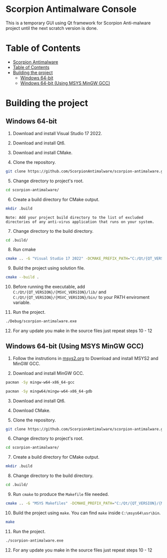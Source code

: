 # Scorpion Antimalware Console

This is a temporary GUI using Qt framework for Scorpion Anti-malware project until the next scratch version is done.

# Table of Contents

- [Scorpion Antimalware](#scorpion-antimalware)
- [Table of Contents](#table-of-contents)
- [Building the project](#building-the-project)
  - [Windows 64-bit](#windows-64-bit)
  - [Windows 64-bit (Using MSYS MinGW GCC)](#windows-64-bit-using-msys-mingw-gcc)

# Building the project

## Windows 64-bit

1. Download and install Visual Studio 17 2022.

2. Download and install Qt6.

3. Download and install CMake.

4. Clone the repository.

```bash
git clone https://github.com/ScorpionAntimalware/scorpion-antimalware.git
```

5. Change directory to project's root.

```bash
cd scorpion-antimalware/
```

6. Create a build directory for CMake output.

```bash
mkdir .build
```

```
Note: Add your project build directory to the list of excluded directories of any anti-virus application that runs on your system.
```

7. Change directory to the build directory.

```bash
cd .build/
```

8. Run cmake

```bash
cmake .. -G "Visual Studio 17 2022" -DCMAKE_PREFIX_PATH="C:/Qt/{QT_VERSION}/{MSVC_VERSION}/lib/cmake/"
```

9. Build the project using solution file.

```bash
cmake --build .
```

10. Before running the executable, add ``C:/Qt/{QT_VERSION}/{MSVC_VERSION}/lib/`` and ``C:/Qt/{QT_VERSION}/{MSVC_VERSION}/bin/`` to your PATH enviroment variable.

11. Run the project.

```bash
./Debug/scorpion-antimalware.exe
```

12. For any update you make in the source files just repeat steps 10 - 12

## Windows 64-bit (Using MSYS MinGW GCC)

1. Follow the instrutions in [msys2.org](https://www.msys2.org/) to Download and install MSYS2 and MinGW GCC.

2. Download and install MinGW GCC.

```bash
pacman -Sy mingw-w64-x86_64-gcc
```

```bash
pacman -Sy mingw64/mingw-w64-x86_64-gdb
```

3. Download and install Qt6.

4. Download CMake.

5. Clone the repository.

```bash
git clone https://github.com/ScorpionAntimalware/scorpion-antimalware.git
```

6. Change directory to project's root.

```bash
cd scorpion-antimalware/
```

7. Create a build directory for CMake output.

```bash
mkdir .build
```

8. Change directory to the build directory.

```bash
cd .build/
```

9. Run ``cmake`` to produce the ``Makefile`` file needed.

```bash
cmake .. -G "MSYS Makefiles" -DCMAKE_PREFIX_PATH="C:/Qt/{QT_VERSION}/{MINGW_VERSION}/lib/cmake/"
```

10. Build the project using ``make``. You can find ``make`` inside ``C:\msys64\usr\bin``.

```bash
make
```

11. Run the project.

```bash
./scorpion-antimalware.exe
```

12. For any update you make in the source files just repeat steps 10 - 12
